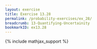 ```yaml
---
layout: exercise
title: Exercise 13.28
permalink: /probability-exercises/ex_28/
breadcrumb: 13-Quantifying-Uncertainity
bookmarkID: ex13.28
---
```


{% include mathjax_support %}
